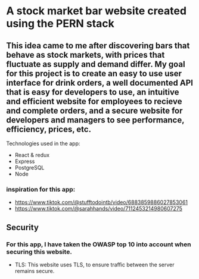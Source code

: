# A stock market bar website created using the PERN stack

## This idea came to me after discovering bars that behave as stock markets, with prices that fluctuate as supply and demand differ. My goal for this project is to create an easy to use user interface for drink orders, a well documented API that is easy for developers to use, an intuitive and efficient website for employees to recieve and complete orders, and a secure website for developers and managers to see performance, efficiency, prices, etc.

Technologies used in the app:
* React & redux
* Express
* PostgreSQL
* Node

### inspiration for this app:
* https://www.tiktok.com/@stufftodointb/video/6883859886027853061
* https://www.tiktok.com/@sarahhands/video/7112453214980607275



## Security
### For this app, I have taken the OWASP top 10 into account when securing this website.
* TLS: This website uses TLS, to ensure traffic between the server remains secure.
